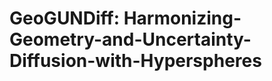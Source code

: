 # GeoGUNDiff: Harmonizing-Geometry-and-Uncertainty-Diffusion-with-Hyperspheres

<meta http-equiv="Cache-Control" content="max-age=86400" />
<!DOCTYPE html>

<html>

<head>
    <style>
        td,
        th {
            border: 0px solid black;
        }

        img {
            padding: 5px;
        }

        .forward {
            float: left;
            width: 50%;

        }
    </style>

    <title> Hyperspheres</title>

    <link href="https://fonts.googleapis.com/css?family=Google+Sans|Noto+Sans|Castoro" rel="stylesheet">

    <link rel="shortcut icon" href="./static/images/logo.png" />

    <link rel="stylesheet" href="./static/css/bulma.min.css">
    <link rel="stylesheet" href="./static/css/bulma-carousel.min.css">
    <link rel="stylesheet" href="./static/css/bulma-slider.min.css">
    <link rel="stylesheet" href="./static/css/fontawesome.all.min.css">
    <link rel="stylesheet" href="https://cdn.jsdelivr.net/gh/jpswalsh/academicons@1/css/academicons.min.css">
    <link rel="stylesheet" href="./static/css/index.css">
    <link rel="stylesheet" href="./static/css/leaderboard.css">
    <link rel="icon" href="./static/images/favicon.svg">
    <link rel="stylesheet" href="https://unpkg.com/image-compare-viewer/dist/image-compare-viewer.min.css">

    <script src="https://unpkg.com/image-compare-viewer/dist/image-compare-viewer.min.js"></script>
    <script src="https://ajax.googleapis.com/ajax/libs/jquery/3.5.1/jquery.min.js"></script>
    <script defer src="./static/js/fontawesome.all.min.js"></script>
    <script src="./static/js/bulma-carousel.min.js"></script>
    <script src="./static/js/bulma-slider.min.js"></script>
    <script src="./static/js/index.js"></script>
    <script src="./static/js/explorer-index.js"></script>
    <script src="./static/js/question_card.js"></script>

    <script src="./static/js/leaderboard_testmini.js"></script>
    <script src="./data/results/output_folders.js" defer></script>
    <script src="./data/results/model_scores.js" defer></script>

    <script src="./visualizer/data/data_public.js" defer></script>

</head>

<body>


    <section class="hero">
        <div class="hero-body">
            <div class="container is-max-desktop">
                <div class="columns is-centered">
                    <div class="column has-text-centered">
                        <h2 class="title is-2 publication-title is-bold" style="margin-bottom: 0;">
                            Harmonizing Geometry and Uncertainty: Diffusion with Hyperspheres
                        </h2>
                        <!-- <h2 class="title is-2 publication-title is-bold" style="margin-top: 0;">
                            Orchestrating Linguistic Harmony in a World of Deepfakes
                        </h2> -->
                        <!-- <h2 class="title is-2 publication-title is-bold" style="margin-bottom: 0;">

                        </h2> -->
                        <div class="is-size-5 publication-authors">
                            <div class="authors-group">
                                <span class="author-block">
                                    <a href="" target="_blank">Anonymous Authors</a>
                                </span>
                                <!-- <span class="author-block">
                                    <a href="https://sites.google.com/view/rishabhranjan/" target="_blank">Rishabh Ranjan</a>,
                                </span>
                                <span class="author-block">
                                    <a href="http://home.iitj.ac.in/~mvatsa/" target="_blank">Mayank Vatsa
                                    </a>,
                                </span>
                                <span class="author-block">
                                    <a href="http://home.iitj.ac.in/~richa/"
                                        target="_blank">Richa Singh</a>
                                </span> -->
                            </div>
                        </div>


                        <div class="is-size-5 publication-authors">
                            <span class="author-block">Anonymous University</span>
                        </div>

                        <div class="column has-text-centered">
                            <a href="as"></a>
                            </span>
                        </div>

                        <div class="column has-text-centered">
                            <!-- <div class="publication-links">
                                <span class="link-block">
                                    <a href="https://arxiv.org/abs/2501.10360"
                                        class="external-link button is-normal is-rounded is-dark">
                                        <span class="icon">
                                            <i class="ai ai-arxiv"></i>
                                        </span>
                                        <span>arXiv</span>
                                    </a>
                                </span> -->
<!--                                 <span class="link-block">
                                    <a href=""
                                        class="external-link button is-normal is-rounded is-dark">
                                        <span class="icon">
                                            <i class="fab fa-github"></i>
                                        </span>
                                        <span>Coming Soon</span>
                                    </a>
                                </span> -->
                            </div>
                        </div>

                    </div>
                </div>
            </div>
        </div>
    </section>

    <section class="section">
        <div class="container" style="margin-bottom: 2vh;">
            <div class="columns is-centered has-text-centered">
                <div class="column is-four-fifths">
                    <h2 class="title is-3">Motivation</h2>
                    <div class="content has-text-justified">
                        <img src="./static/SAFARI_IMAGES/vis_abs.png" alt="" border=0 height=600 width=1500></img>
                        <p>
                            (a) Illustrating class geometry preservation in non-Euclidean hyperspherical spaces. The top
                            row shows Gaussian diffusion, which fails to capture structural relations, whereas the
                            bottom row demonstrates von Mises–Fisher (vMF)-based diffusion, effectively modeling
                            directional uncertainty. Red and Green arrows indicate forward and backward diffusion
                            process, respectively. (b) Comparison of three-class diffusion on the 3D sphere: Gaussian
                            (top) vs. vMF (bottom). Gaussian distorts class boundaries, while vMF maintains the original
                            geometry, preserving angular regions.
                        </p>
                        <p> <i>Do contemporary diffusion models preserve the class geometry of hyperspherical data?</i>
                            Existing diffusion models employ isotropic Gaussian noise in the forward process, inherently
                            biasing the learned distribution toward Euclidean spaces. However, many problems involve
                            distributions living on non-Euclidean spaces, including Hyperspherical manifolds. The design
                            choice of learning in Euclidean spaces overlooks the intrinsic geometric properties of
                            hyperspherical data, where class-specific structures are best represented by directional
                            relationships within <b>hypercones</b>. These models fail to capture the angular
                            subtleties and class geometry required for effective generative modeling on hyperspheres. By
                            introducing directional noise aligned with the data’s hyperspherical structure for angular
                            uncertainty, our approach preserves class geometry while effectively modeling uncertainty.
                            We theoretically and experimentally demonstrate that this method aligns the generative
                            process with the inherent properties of hyperspherical data, enabling more accurate and
                            geometry-aware representations.
                        </p>
                    </div>
                </div>
            </div>
            <div class="container" style="margin-bottom: 2vh;">
                <div class="columns is-centered has-text-centered">
                    <div class="column is-four-fifths">
                        <h2 class="title is-3">Contributions</h2>
                        <div class="content has-text-justified">
                            <p>The key contributions of our work are as follows:
                            </p>
                            <ul>
                                <li>
                                    <b>Introduce a <i>Class-Specific Hypercone</i>
                                        Formalism:</b> We define class hypercones to preserve intra-class angular
                                    concentration
                                    while ensuring inter-class separation on the hypersphere.

                                </li>
                                <li> <b>Design a vMF-Based Forward and Reverse Process:</b> A novel dual-stream approach
                                    combining Whisper
                                    and m-HuBERT encoders with an Audio Feature Unification Module and
                                    large language model integration, designed specifically for multilingual deepfake
                                    detection.
                                </li>
                                <li> <b>Enable Diverse and Hard Sample Generation</b>: Unlike Gaussian noise, our
                                    vMF-based approach avoids simplicity bias, producing a well-spread distribution with
                                    challenging yet realistic samples. We introduce two metrics, <i>Hypercone
                                        Coverage Ratio (HCR) and Hypercone Difficulty Skew (HDS)</i> to assess
                                    distribution spread and sample difficulty.
                                </li>
                                <li> <b>Develop Theoretical Foundations and Empirical Evaluations</b>: We validate our
                                    approach with
                                    experiments, demonstrating improved alignment with intrinsic geometry and robustness
                                    to varying degrees of uncertainty in class-conditional tasks on 4 object datasets
                                    (CIFAR-10, MNIST, CUB-200, Cars-196)
                                    and 2 face datasets (CelebA, D-LORD).
                                </li>
                            </ul>

                            </p>
                        </div>
                    </div>
                </div>
                <!--/ Abstract. -->

                <!-- Paper video. -->

                <section class="section">
                    <div class="container" style="margin-bottom: 2vh;">
                        <!-- Abstract. -->
                        <div class="columns is-centered has-text-centered">
                            <div class="column is-four-fifths">
                                <h2 class="title is-3">Proposed vMF based Diffusion Modeling</h2>
                                <div class="content has-text-justified">
                                    <h5 class="subtitle has-text-centered"></h5>
                                    <div class="forward">
                                        <img src="./static/SAFARI_IMAGES/2.gif" alt="forward" style="width:100%">
                                    </div>
                                    <div class="forward">
                                        <img src="./static/SAFARI_IMAGES/3.gif" alt="reverse" style="width:100%">
                                    </div>
                                    <!-- <p>
                                        Figure 2. Overview of the IndicFake benchmark and SAFARI-LLM. The top panel
                                        shows the IndicFake dataset spanning 18 Indian languages across
                                        three language families, while the bottom panel illustrates our proposed
                                        SAFARI-LLM architecture leveraging dual speech encoders and feature fusion.
                                        Three key research questions
                                        (RQ1-3) guide our investigation of cross-lingual generalization, cross-language
                                        family transfer, and architectural impact on deepfake detection performance
                                    </p> -->


                                </div>
                            </div>
                        </div>
                    </div>
                </section>
                <section class="section">
                    <div class="container" style="margin-bottom: 2vh;">
                        <div class="columns is-centered has-text-centered">
                            <div class="column is-four-fifths">
                                <h2 class="title is-3">Training and Sampling Process</h2>
                                <div class="content has-text-justified" <h5 class="subtitle has-text-centered">
                                    </h5>
                                    <div class="forward">
                                        <img src="./static/SAFARI_IMAGES/1_algo.png" alt="forward"
                                            style="width:100%; height:210px;">
                                    </div>
                                    <div class="forward">
                                        <img src="./static/SAFARI_IMAGES/2_algo.png" alt="reverse"
                                            style="width:100%; height:210px;">
                                    </div>
                                    <!-- <img src="./static/SAFARI_IMAGES/3_algo.png" alt="" border="0" height=500 width=500></img> -->
                                    <!-- <p>
                                        Distribution of real and synthetic speech samples across 17 Indian languages and
                                        English, showing sample counts for different
                                        TTS systems with gender-wise splits and total dataset composition.
                                    </p> -->
                                </div>
                            </div>
                        </div>
                    </div>
                </section>
            </div>
        </div>
    </section>
    <section class="section">
        <div class="container" style="margin-top: -170px; margin-bottom: -100px;">
            <div class="columns is-centered m-6">
                <div class="column is-full has-text-centered content">
                    <div id="results-carousel1" class="carousel results-carousel">
                        <div class="box m-5">
                            <div class="content has-text-centered">
                                <img src="static/SAFARI_IMAGES/samples-2_page-0001.jpg" alt="question distribution"
                                    style="width:84%; height:500px; object-fit: contain;" />
                                <p>Generated samples of birds (left) and facial (right) images using the proposed vMF
                                    based diffusion model trained on CelebA
                                    and CUB-200 dataset, showcasing the preservation key attributes and diversity.
                                </p>
                            </div>
                        </div>
                        <div class="box m-5">
                            <div class="content has-text-centered">
                                <img src="static/SAFARI_IMAGES/cifar10_collage_page-0001.jpg" alt="key statistics"
                                    style="width:84%; height:500px; object-fit: contain;" />
                                <p> Generated samples through proposed vMF based diffusion model trained using CIFAR-10
                                    dataset.
                                </p>
                            </div>
                        </div>
                        <div class="box m-5">
                            <div class="content has-text-centered">
                                <img src="static/SAFARI_IMAGES/mnist_collage_page-0001.jpg" alt="dataset distribution"
                                    style="width:84%; height:500px; object-fit: contain;" />
                                <p> Generated samples through proposed vMF based diffusion model trained using MNIST
                                    dataset.
                                </p>
                            </div>
                        </div>
                        <div class="box m-5">
                            <div class="content has-text-centered">
                                <img src="static/SAFARI_IMAGES/hard_samples_page-0001.jpg" alt="dataset distribution"
                                    style="width:84%; height:500px; object-fit: contain;" />
                                <p> (a) Comparison of generated samples using Gaussian and vMF diffusion models,
                                    highlighting improved variation in pose, illumination, expressions, and quality with
                                    vMF. (b) Scatter + regression plot shows cosine similarity to the class mean, where
                                    vMF generates more challenging samples with broader similarity distribution compared
                                    to Gaussian.
                                </p>
                            </div>
                        </div>
                    </div>
                </div>
            </div>
        </div>
    </section>

    <section class="section">
        <div class="container" style="margin-bottom: 2vh;">
            <section class="section">
                <div class="container">
                    <div class="columns is-centered">
                        <div class="column is-full has-text-centered content">
                            <h2 class="title is-3" id="example">Results</h2>
                            <div id="results-carousel" class="">
                                <div class="box m-5">
                                    <div class="content has-text-centered">
                                        <img src="static/SAFARI_IMAGES/results.png" alt="Example 1"
                                            style="width:84%; height:700px; object-fit: contain;" />
                                        <p> Performance comparison of Gaussian and vMF models
                                            across six datasets using FID (lower is better), HCR (lower is
                                            better), and HDS (lower indicates harder samples). The vMF
                                            model demonstrates superior capability in generating challenging
                                            samples with better FID and HDS scores.</p>
                                    </div>
                                </div>
                                <!-- <div class="box m-5"> -->
                                    <!-- <div class="content has-text-centered">
                                        <img src="static/SAFARI_IMAGES/decroresult.jpeg" alt="Example 2"
                                            style="width:84%; height:700px; object-fit: contain;" />
                                    </div> -->
                                <!-- </div> -->
                                <!-- <div class="box m-5"> -->
                                    <!-- <div class="content has-text-centered">
                                        <img src="static/SAFARI_IMAGES/setaresult.jpeg" alt="Example 3"
                                            style="width:84%; height:700px; object-fit: contain;" />
                                    </div> -->
                                <!-- </div> -->
                                <!-- <div class="box m-5">
                                                <div class="content has-text-centered">
                                                    <img src="static/images/example_4.png" alt="Example 4"
                                                        style="width:84%; height:700px; object-fit: contain;" />
                                                </div>
                                            </div>
                                            <div class="box m-5">
                                                <div class="content has-text-centered">
                                                    <img src="static/images/example_5.png" alt="Example 5"
                                                        style="width:84%; height:700px; object-fit: contain;" />
                                                </div>
                                            </div>
                                            <div class="box m-5">
                                                <div class="content has-text-centered">
                                                    <img src="static/images/example_6.png" alt="Example 6"
                                                        style="width:84%; height:700px; object-fit: contain;" />
                                                </div>
                                            </div>
                                            <div class="box m-5">
                                                <div class="content has-text-centered">
                                                    <img src="static/images/example_7.png" alt="Example 7"
                                                        style="width:84%; height:700px; object-fit: contain;" />
                                                </div>
                                            </div>
                                            <div class="box m-5">
                                                <div class="content has-text-centered">
                                                    <img src="static/images/example_8.png" alt="Example 8"
                                                        style="width:84%; height:700px; object-fit: contain;" />
                                                </div>
                                            </div>
                                            <div class="box m-5">
                                                <div class="content has-text-centered">
                                                    <img src="static/images/example_9.png" alt="Example 9"
                                                        style="width:84%; height:700px; object-fit: contain;" />
                                                </div>
                                            </div>
                                            <div class="box m-5">
                                                <div class="content has-text-centered">
                                                    <img src="static/images/example_10.png" alt="Example 10"
                                                        style="width:84%; height:700px; object-fit: contain;" />
                                                </div>
                                            </div>
                                            <div class="box m-5">
                                                <div class="content has-text-centered">
                                                    <img src="static/images/example_11.png" alt="Example 11"
                                                        style="width:84%; height:700px; object-fit: contain;" />
                                                </div>
                                            </div>
                                            <div class="box m-5">
                                                <div class="content has-text-centered">
                                                    <img src="static/images/example_12.png" alt="Example 12"
                                                        style="width:84%; height:700px; object-fit: contain;" />
                                                </div>
                                            </div>
                                            <div class="box m-5">
                                                <div class="content has-text-centered">
                                                    <img src="static/images/example_13.png" alt="Example 13"
                                                        style="width:84%; height:700px; object-fit: contain;" />
                                                </div>
                                            </div>
                                            <div class="box m-5">
                                                <div class="content has-text-centered">
                                                    <img src="static/images/example_14.png" alt="Example 14"
                                                        style="width:84%; height:700px; object-fit: contain;" />
                                                </div>
                                            </div> -->
                            </div>
                        </div>
                    </div>
                </div>
            </section>

            <!-- <section class="section">
                            <div class="container" style="margin-bottom: 2vh;">
                                <div class="columns is-centered has-text-centered">
                                    <div class="column is-four-fifths">
                                        <h2 class="title is-3">Results</h2>
                                        <div class="content has-text-justified">
                                            <h5 class="subtitle has-text-centered"></h5>
                                            <img src="./static/images/results.png" alt="" border="0" height=500
                                                width=1500></img>
                                            <p>
                                                Table 1. Results of different models on the FaceXBench. We categorize
                                                the
                                                open-source models in three categories based on
                                                parameter size:
                                                (a) Open source MLLMs (<4B parameters), (b) Open source MLLMs (4B-13B
                                                    parameters), (c) Open source MLLMs (>13B
                                                    parameters).
                                                    Additionally, we evaluate (d) proprietary models. The best model
                                                    in each category is highlighted in <b style="color: blue;">bold</b>.
                                            </p>
                                        </div>
                                    </div>
                                </div>
                            </div>
                        </section>
                    </div>
            </div>
    </section> -->

            <!-- <section class="section" id="BibTeX">
        <div class="container" style="margin-top: -200px; margin-bottom: -100px;"></div>
        <div class="container is-max-desktop">
            <h2 class="title">BibTeX</h2>
            <pre>Coming Soon ... !!!
            </pre>
        </div>
    </section> -->

            <section class="section">
                <div class="container is-max-desktop">
                    <h5 class="title" style="font-size: 10px;"> Acknowledgement: The website template is taken from
                        <span class="author-block">
                            <a href="https://nerfies.github.io/" target="_blank">Nerfies</a>
                    </h5>
                </div>
            </section>

            <script>
                const viewers = document.querySelectorAll(".image-compare");
                viewers.forEach((element) => {
                    let view = new ImageCompare(element, {
                        hoverStart: true,
                        addCircle: true
                    }).mount();
                });

                $(document).ready(function () {
                    var editor = CodeMirror.fromTextArea(document.getElementById("bibtex"), {
                        lineNumbers: false,
                        lineWrapping: true,
                        readOnly: true
                    });
                    $(function () {
                        $('[data-toggle="tooltip"]').tooltip()
                    })
                });

                // Carousel Initialization
                document.addEventListener("DOMContentLoaded", () => {
                    bulmaCarousel.attach('#example-carousel', {
                        slidesToScroll: 1,
                        slidesToShow: 1,
                        autoplay: true,
                        loop: true,
                        pauseOnHover: true,
                        navigation: true,
                        pagination: true,
                    });
                });
            </script>

</body>

</html>
